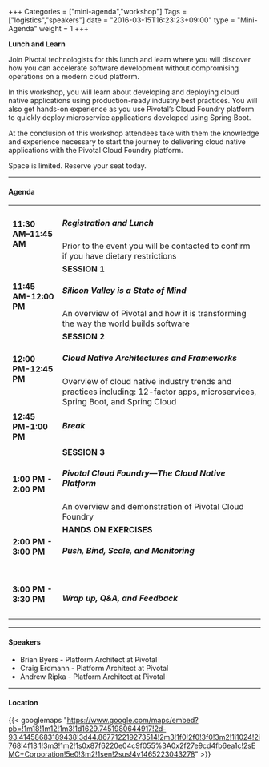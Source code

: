 +++
Categories = ["mini-agenda","workshop"]
Tags = ["logistics","speakers"]
date = "2016-03-15T16:23:23+09:00"
type = "Mini-Agenda"
weight = 1
+++

**Lunch and Learn**

Join Pivotal technologists for this lunch and learn where you will discover how you can accelerate software development without compromising operations on a modern cloud platform.

In this workshop, you will learn about developing and deploying cloud native applications using production-ready industry best practices. You will also get hands-on experience as you use Pivotal’s Cloud Foundry platform to quickly deploy microservice applications developed using Spring Boot.

At the conclusion of this workshop attendees take with them the knowledge and experience necessary to start the journey to delivering cloud native applications with the Pivotal Cloud Foundry platform.

Space is limited. Reserve your seat today.

---

#### Agenda
|  |  |
|-----------------------|------|
| **11:30 AM–11:45 AM** | <h5> Registration and Lunch </h5> Prior to the event you will be contacted to confirm if you have dietary restrictions |
| **11:45 AM-12:00 PM** | **SESSION 1** <br> <h5>Silicon Valley is a State of Mind</h5> An overview of Pivotal and how it is transforming the way the world builds software |
| **12:00 PM-12:45 PM** | **SESSION 2** <br> <h5>Cloud Native Architectures and Frameworks</h5>Overview of cloud native industry trends and practices including: 12-factor apps, microservices, Spring Boot, and Spring Cloud |
| **12:45 PM-1:00 PM** | <h5>Break</h5> |
| **1:00 PM - 2:00 PM** | **SESSION 3** <br> <h5>Pivotal Cloud Foundry—The Cloud Native Platform</h5> An overview and demonstration of Pivotal Cloud Foundry |
| **2:00 PM - 3:00 PM** | **HANDS ON EXERCISES** <br> <h5>Push, Bind, Scale, and Monitoring</h5> |
| **3:00 PM - 3:30 PM** | <br> <h5>Wrap up, Q&amp;A, and Feedback</h5> |

---

#### Speakers
+ Brian Byers - Platform Architect at Pivotal
+ Craig Erdmann - Platform Architect at Pivotal
+ Andrew Ripka - Platform Architect at Pivotal

---

#### Location

{{< googlemaps "https://www.google.com/maps/embed?pb=!1m18!1m12!1m3!1d1629.7451980644917!2d-93.41458683189438!3d44.867712219273514!2m3!1f0!2f0!3f0!3m2!1i1024!2i768!4f13.1!3m3!1m2!1s0x87f6220e04c9f055%3A0x2f27e9cd4fb6ea1c!2sEMC+Corporation!5e0!3m2!1sen!2sus!4v1465223043278" >}}

